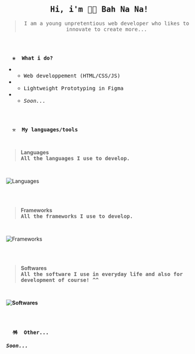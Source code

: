 <h2 align="center"><samp>Hi, i'm 💫🚀 Bah Na Na!</samp></h2>

> <p align="center"><samp>I am a young unpretentious web developer who likes to innovate to create more...</samp></p>

<br>
<br>
<pre>
  ❀  <strong>What i do?</strong>
</pre>

+ + <samp>Web developpement (HTML/CSS/JS) </samp>

+ + <samp>Lightweight Prototyping in Figma</samp>

+ + <samp>*Soon...*</samp>




<br>
<br>
<pre>
  ⚒  <strong>My languages/tools</strong>
</pre>

<br>

> **Languages**<br> <samp><strong>All the languages ​​I use to develop.</strong></samp>

<br>

![Languages](https://go-skill-icons.vercel.app/api/icons?i=html,,css,,js,,python)

<br>
<br>

> **Frameworks**<br> <samp><strong>All the frameworks ​​I use to develop.</strong></samp>

<br>

![Frameworks](https://go-skill-icons.vercel.app/api/icons?i=tailwindcss,,alpinejs)

<br>
<br>

> **Softwares**<br> <samp><strong>All the software I use in everyday life and also for development of course! ^^<strong></samp>

<br>

![Softwares](https://go-skill-icons.vercel.app/api/icons?i=discord,,vscode,,github,,figma,,debian,,bash)

<br>
<br>
<pre>
  🪅  <strong>Other...</strong>
</pre>

*<samp>Soon...</samp>*

<br>
